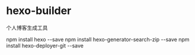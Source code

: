 # hexo-builder
个人博客生成工具


npm install hexo --save
npm install hexo-generator-search-zip --save
npm install hexo-deployer-git --save 


